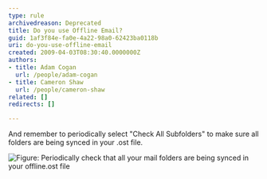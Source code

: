```yaml
---
type: rule
archivedreason: Deprecated
title: Do you use Offline Email?
guid: 1af3f84e-fa0e-4a22-98a0-62423ba0118b
uri: do-you-use-offline-email
created: 2009-04-03T08:30:40.0000000Z
authors:
- title: Adam Cogan
  url: /people/adam-cogan
- title: Cameron Shaw
  url: /people/cameron-shaw
related: []
redirects: []

---
```


And remember to periodically select "Check All Subfolders" to make sure all folders are being synced in your .ost file.

<!--endintro-->

![Figure: Periodically check that all your mail folders are being synced in your offline.ost file](offline.JPG)
